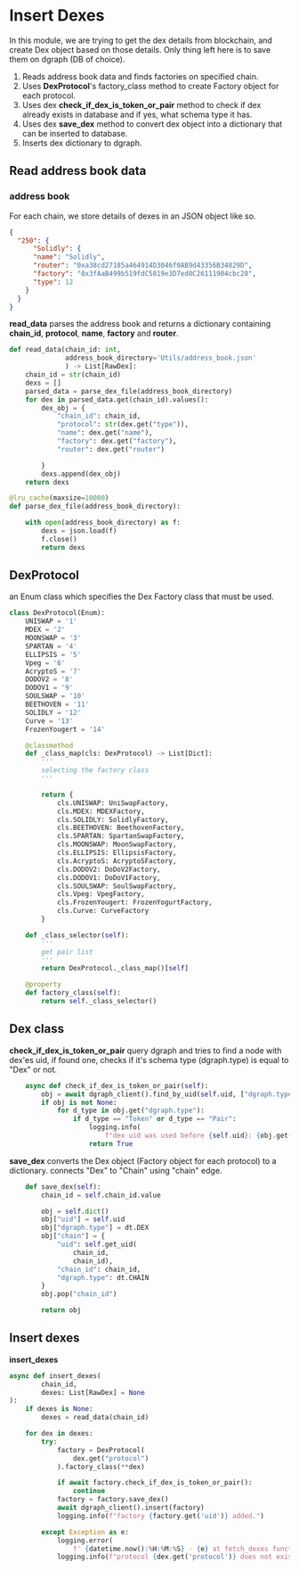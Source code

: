 # Insert Dexes
In this module, we are trying to get the dex details from blockchain, and create Dex object based on those details.
Only thing left here is to save them on dgraph (DB of choice).

1. Reads address book data and finds factories on specified chain.
2. Uses **DexProtocol**'s factory_class method to create Factory object for each protocol.
3. Uses dex **check_if_dex_is_token_or_pair** method to check if dex already exists in database and if yes, what schema type it has.
4. Uses dex **save_dex** method to convert dex object into a dictionary that can be inserted to database.
5. Inserts dex dictionary to dgraph.

## Read address book data
### address book
For each chain, we store details of dexes in an JSON object like so.
```json
{
  "250": {
      "Solidly": {
      "name": "Solidly",
      "router": "0xa38cd27185a464914D3046f0AB9d43356B34829D",
      "factory": "0x3fAaB499b519fdC5819e3D7ed0C26111904cbc28",
      "type": 12
    }
  }
}
```
**read_data** parses the address book and returns a dictionary containing **chain_id**, **protocol**, **name**, **factory** and **router**.
```python
def read_data(chain_id: int,
              address_book_directory='Utils/address_book.json'    
              ) -> List[RawDex]:
    chain_id = str(chain_id)
    dexs = []
    parsed_data = parse_dex_file(address_book_directory)
    for dex in parsed_data.get(chain_id).values():
        dex_obj = {
            "chain_id": chain_id,
            "protocol": str(dex.get("type")),
            "name": dex.get("name"),
            "factory": dex.get("factory"),
            "router": dex.get("router")

        }
        dexs.append(dex_obj)
    return dexs
```
```python
@lru_cache(maxsize=10000)
def parse_dex_file(address_book_directory):

    with open(address_book_directory) as f:
        dexs = json.load(f)
        f.close()
        return dexs
```

## DexProtocol
an Enum class which specifies the Dex Factory class that must be used.
```python
class DexProtocol(Enum):
    UNISWAP = '1'
    MDEX = '2'
    MOONSWAP = '3'
    SPARTAN = '4'
    ELLIPSIS = '5'
    Vpeg = '6'
    AcryptoS = '7'
    DODOV2 = '8'
    DODOV1 = '9'
    SOULSWAP = '10'
    BEETHOVEN = '11'
    SOLIDLY = '12'
    Curve = '13'
    FrozenYougert = '14'

    @classmethod
    def _class_map(cls: DexProtocol) -> List[Dict]:
        '''
        selecting the factory class
        '''

        return {
            cls.UNISWAP: UniSwapFactory,
            cls.MDEX: MDEXFactory,
            cls.SOLIDLY: SolidlyFactory,
            cls.BEETHOVEN: BeethovenFactory,
            cls.SPARTAN: SpartanSwapFactory,
            cls.MOONSWAP: MoonSwapFactory,
            cls.ELLIPSIS: EllipsisFactory, 
            cls.AcryptoS: AcryptoSFactory,
            cls.DODOV2: DoDoV2Factory,
            cls.DODOV1: DoDoV1Factory,
            cls.SOULSWAP: SoulSwapFactory,
            cls.Vpeg: VpegFactory,
            cls.FrozenYougert: FrozenYogurtFactory,
            cls.Curve: CurveFactory
        }

    def _class_selector(self):
        '''
        get pair list
        '''
        return DexProtocol._class_map()[self]

    @property
    def factory_class(self):
        return self._class_selector()

```

## Dex class
**check_if_dex_is_token_or_pair** query dgraph and tries to find a node with dex'es uid, if found one, checks if it's schema type (dgraph.type) is equal to "Dex" or not.
```python
    async def check_if_dex_is_token_or_pair(self):
        obj = await dgraph_client().find_by_uid(self.uid, ["dgraph.type"])
        if obj is not None:
            for d_type in obj.get("dgraph.type"):
                if d_type == "Token" or d_type == "Pair":
                    logging.info(
                        f"dex uid was used before {self.uid}: {obj.get('dgraph.type')}")
                    return True
```

**save_dex** converts the Dex object (Factory object for each protocol) to a dictionary. connects "Dex" to "Chain" using "chain" edge.
```python
    def save_dex(self):
        chain_id = self.chain_id.value

        obj = self.dict()
        obj["uid"] = self.uid
        obj["dgraph.type"] = dt.DEX
        obj["chain"] = {
            "uid": self.get_uid(
                chain_id,
                chain_id),
            "chain_id": chain_id,
            "dgraph.type": dt.CHAIN
        }
        obj.pop("chain_id")

        return obj
```

## Insert dexes
**insert_dexes**
```python
async def insert_dexes(
        chain_id,
        dexes: List[RawDex] = None
):
    if dexes is None:
        dexes = read_data(chain_id)

    for dex in dexes:
        try:
            factory = DexProtocol(
                dex.get("protocol")
            ).factory_class(**dex)

            if await factory.check_if_dex_is_token_or_pair():
                continue
            factory = factory.save_dex()
            await dgraph_client().insert(factory)
            logging.info(f"factory {factory.get('uid')} added.")

        except Exception as e:
            logging.error(
                f' {datetime.now():%H:%M:%S} - {e} at fetch_dexes function. dex: {dex}')
            logging.info(f"protocol {dex.get('protocol')} does not exist")
```

 